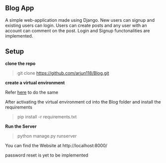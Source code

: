 ## Blog App

A simple web-application  made using Django.
New users can signup and existing users can login.
Users can create posts and any user with an account can comment on the post.
Login and Signup functonalities are implemented.

## Setup

**clone the repo**

> git clone https://github.com/arjun118/Blog.git

**create a virtual environment**

Refer [here](https://gist.github.com/frfahim/73c0fad6350332cef7a653bcd762f08d) to do the same


After activating the virtual environment cd into the Blog folder and install the requirements

> pip install -r requirements.txt

**Run the Server**

> python manage.py runserver

You can find the Website at http://localhost:8000/


password reset is yet to be implemented
